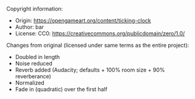 Copyright information:
* Origin: https://opengameart.org/content/ticking-clock
* Author: bar
* License: CC0: https://creativecommons.org/publicdomain/zero/1.0/

Changes from original (licensed under same terms as the entire project):
* Doubled in length
* Noise reduced
* Reverb added (Audacity; defaults + 100% room size + 90% reverberance)
* Normalized
* Fade in (quadratic) over the first half
